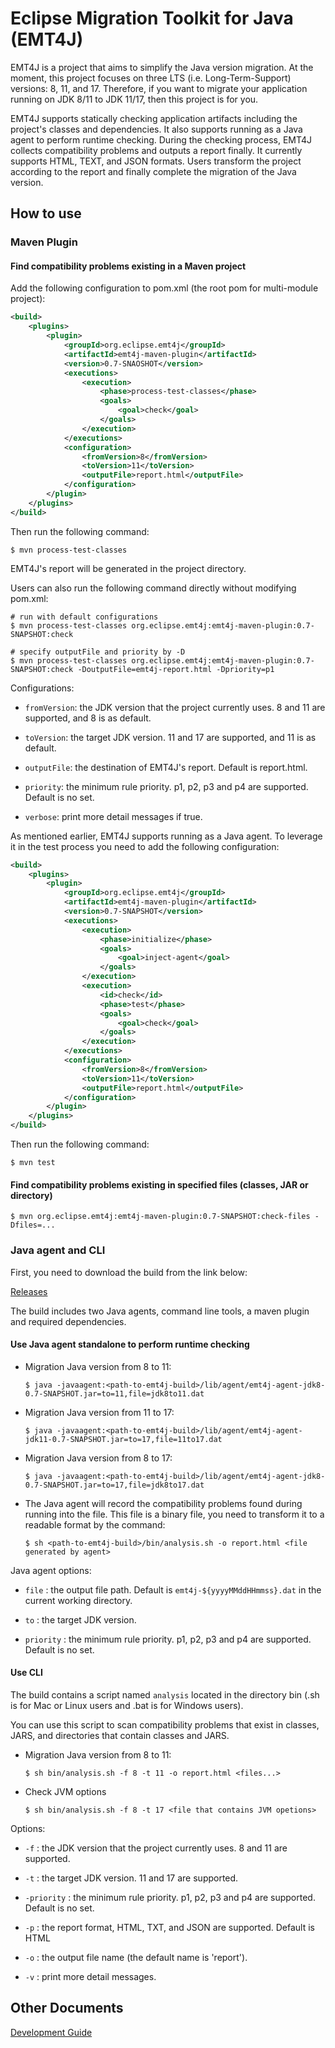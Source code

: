 <!--
    Copyright (c) 2022, 2023 Contributors to the Eclipse Foundation

    See the NOTICE file(s) distributed with this work for additional
    information regarding copyright ownership.

    This program and the accompanying materials are made available under the
    terms of the Apache License, Version 2.0 which is available at
    https://www.apache.org/licenses/LICENSE-2.0.

    Unless required by applicable law or agreed to in writing, software
    distributed under the License is distributed on an "AS IS" BASIS,
    WITHOUT WARRANTIES OR CONDITIONS OF ANY KIND, either express or implied.
    See the License for the specific language governing permissions and
    limitations under the License.

    SPDX-License-Identifier: Apache-2.0
 -->

# Eclipse Migration Toolkit for Java (EMT4J)

EMT4J is a project that aims to simplify the Java version migration. At the moment, this project focuses on three LTS
(i.e. Long-Term-Support) versions: 8, 11, and 17. Therefore, if you want to migrate your application running on JDK 8/11
to JDK 11/17, then this project is for you.

EMT4J supports statically checking application artifacts including the project's classes and dependencies. It also
supports running as a Java agent to perform runtime checking. During the checking process, EMT4J collects compatibility
problems and outputs a report finally. It currently supports HTML, TEXT, and JSON formats. Users transform the project
according to the report and finally complete the migration of the Java version.

## How to use

### Maven Plugin

#### Find compatibility problems existing in a Maven project

Add the following configuration to pom.xml (the root pom for multi-module project): 

```xml
<build>
    <plugins>
        <plugin>
            <groupId>org.eclipse.emt4j</groupId>
            <artifactId>emt4j-maven-plugin</artifactId>
            <version>0.7-SNAOSHOT</version>
            <executions>
                <execution>
                    <phase>process-test-classes</phase>
                    <goals>
                        <goal>check</goal>
                    </goals>
                </execution>
            </executions>
            <configuration>
                <fromVersion>8</fromVersion>
                <toVersion>11</toVersion>
                <outputFile>report.html</outputFile>
            </configuration>
        </plugin>
    </plugins>
</build>
```

Then run the following command:

```shell
$ mvn process-test-classes
```

EMT4J's report will be generated in the project directory.

Users can also run the following command directly without modifying pom.xml:

```shell
# run with default configurations
$ mvn process-test-classes org.eclipse.emt4j:emt4j-maven-plugin:0.7-SNAPSHOT:check 
```

``` shell
# specify outputFile and priority by -D
$ mvn process-test-classes org.eclipse.emt4j:emt4j-maven-plugin:0.7-SNAPSHOT:check -DoutputFile=emt4j-report.html -Dpriority=p1
```

Configurations:

- `fromVersion`: the JDK version that the project currently uses. 8 and 11 are supported, and 8 is as default.

- `toVersion`: the target JDK version. 11 and 17 are supported, and 11 is as default.

- `outputFile`: the destination of EMT4J's report. Default is report.html.

- `priority`: the minimum rule priority. p1, p2, p3 and p4 are supported. Default is no set. 

- `verbose`: print more detail messages if true.

As mentioned earlier, EMT4J supports running as a Java agent. To leverage it in the test process you need to add the
following configuration:

```xml
<build>
    <plugins>
        <plugin>
            <groupId>org.eclipse.emt4j</groupId>
            <artifactId>emt4j-maven-plugin</artifactId>
            <version>0.7-SNAPSHOT</version>
            <executions>
                <execution>
                    <phase>initialize</phase>
                    <goals>
                        <goal>inject-agent</goal>
                    </goals>
                </execution>
                <execution>
                    <id>check</id>
                    <phase>test</phase>
                    <goals>
                        <goal>check</goal>
                    </goals>
                </execution>
            </executions>
            <configuration>
                <fromVersion>8</fromVersion>
                <toVersion>11</toVersion>
                <outputFile>report.html</outputFile>
            </configuration>
        </plugin>
    </plugins>
</build>
```

Then run the following command:

```shell
$ mvn test
```

#### Find compatibility problems existing in specified files (classes, JAR or directory)

``` shell
$ mvn org.eclipse.emt4j:emt4j-maven-plugin:0.7-SNAPSHOT:check-files -Dfiles=...
```

### Java agent and CLI

First, you need to download the build from the link below:

[Releases](https://github.com/adoptium/emt4j/releases)

The build includes two Java agents, command line tools, a maven plugin and required dependencies.

#### Use Java agent standalone to perform runtime checking

- Migration Java version from 8 to 11:

   ```shell
   $ java -javaagent:<path-to-emt4j-build>/lib/agent/emt4j-agent-jdk8-0.7-SNAPSHOT.jar=to=11,file=jdk8to11.dat
   ```

- Migration Java version from 11 to 17:

   ```shell
   $ java -javaagent:<path-to-emt4j-build>/lib/agent/emt4j-agent-jdk11-0.7-SNAPSHOT.jar=to=17,file=11to17.dat
   ```

- Migration Java version from 8 to 17:

   ```shell
   $ java -javaagent:<path-to-emt4j-build>/lib/agent/emt4j-agent-jdk8-0.7-SNAPSHOT.jar=to=17,file=jdk8to17.dat
   ```

- The Java agent will record the compatibility problems found during running into the file. This file is a binary file,
  you need to transform it to a readable format by the command:

   ```shell
   $ sh <path-to-emt4j-build>/bin/analysis.sh -o report.html <file generated by agent>
   ```

Java agent options:

- `file` : the output file path. Default is `emt4j-${yyyyMMddHHmmss}.dat` in the current working directory.

- `to` : the target JDK version.

- `priority` : the minimum rule priority. p1, p2, p3 and p4 are supported. Default is no set.

#### Use CLI

The build contains a script named `analysis` located in the directory bin (.sh is for Mac or Linux users and .bat is for
Windows users).

You can use this script to scan compatibility problems that exist in classes, JARS, and directories that contain classes
and JARS.

- Migration Java version from 8 to 11:

   ```shell
   $ sh bin/analysis.sh -f 8 -t 11 -o report.html <files...>
   ```

- Check JVM options
   ```shell
   $ sh bin/analysis.sh -f 8 -t 17 <file that contains JVM opetions>
   ```

Options:

- `-f` : the JDK version that the project currently uses. 8 and 11 are supported.

- `-t` : the target JDK version. 11 and 17 are supported.

- `-priority` : the minimum rule priority. p1, p2, p3 and p4 are supported. Default is no set.

- `-p` : the report format, HTML, TXT, and JSON are supported. Default is HTML

- `-o` : the output file name (the default name is 'report').

- `-v` : print more detail messages.

## Other Documents

[Development Guide](DEVELOPMENT_GUIDE.md)
